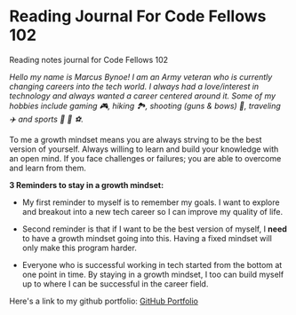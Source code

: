 # Reading Journal For Code Fellows 102
Reading notes journal for Code Fellows 102

*Hello my name is Marcus Bynoe! I am an Army veteran who is currently changing careers into the tech world. I always had a love/interest in technology and always wanted a career centered around it. Some of my hobbies include gaming :video_game:, hiking :national_park:, shooting (guns & bows)  	:bow_and_arrow:, traveling :airplane: and sports :football: :basketball: :soccer:.*

To me a growth mindset means you are always strving to be the best version of yourself. Always willing to learn and build your knowledge with an open mind. If you face challenges or failures; you are able to overcome and learn from them. 

**3 Reminders to stay in a growth mindset:**

- My first reminder to myself is to remember my goals. I want to explore and breakout into a new tech career so I can improve my quality of life. 
 
- Second reminder is that if I want to be the best version of myself, I **need** to have a growth mindset going into this. Having a fixed mindset will only make this program harder.  

- Everyone who is successful working in tech started from the bottom at one point in time. By staying in a growth mindset, I too can build myself up to where I can be successful in the career field.  

Here's a link to my github portfolio: [GitHub Portfolio](https://marcusbynoe.github.io/reading-notes/)
